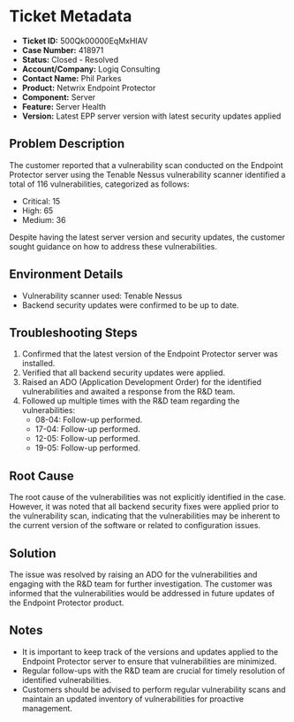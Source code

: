 # Ticket Metadata
- **Ticket ID:** 500Qk00000EqMxHIAV
- **Case Number:** 418971
- **Status:** Closed - Resolved
- **Account/Company:** Logiq Consulting
- **Contact Name:** Phil Parkes
- **Product:** Netwrix Endpoint Protector
- **Component:** Server
- **Feature:** Server Health
- **Version:** Latest EPP server version with latest security updates applied

## Problem Description
The customer reported that a vulnerability scan conducted on the Endpoint Protector server using the Tenable Nessus vulnerability scanner identified a total of 116 vulnerabilities, categorized as follows:
- Critical: 15
- High: 65
- Medium: 36

Despite having the latest server version and security updates, the customer sought guidance on how to address these vulnerabilities.

## Environment Details
- Vulnerability scanner used: Tenable Nessus
- Backend security updates were confirmed to be up to date.

## Troubleshooting Steps
1. Confirmed that the latest version of the Endpoint Protector server was installed.
2. Verified that all backend security updates were applied.
3. Raised an ADO (Application Development Order) for the identified vulnerabilities and awaited a response from the R&D team.
4. Followed up multiple times with the R&D team regarding the vulnerabilities:
   - 08-04: Follow-up performed.
   - 17-04: Follow-up performed.
   - 12-05: Follow-up performed.
   - 19-05: Follow-up performed.

## Root Cause
The root cause of the vulnerabilities was not explicitly identified in the case. However, it was noted that all backend security fixes were applied prior to the vulnerability scan, indicating that the vulnerabilities may be inherent to the current version of the software or related to configuration issues.

## Solution
The issue was resolved by raising an ADO for the vulnerabilities and engaging with the R&D team for further investigation. The customer was informed that the vulnerabilities would be addressed in future updates of the Endpoint Protector product.

## Notes
- It is important to keep track of the versions and updates applied to the Endpoint Protector server to ensure that vulnerabilities are minimized.
- Regular follow-ups with the R&D team are crucial for timely resolution of identified vulnerabilities.
- Customers should be advised to perform regular vulnerability scans and maintain an updated inventory of vulnerabilities for proactive management.